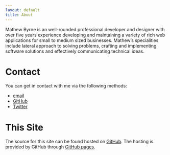 ```yaml
---
layout: default
title: About
---
```


Mathew Byrne is an well-rounded professional developer and designer with over five years experience developing and maintaining a variety of rich web applications for small to medium sized businesses. Mathew’s specialities include lateral approach to solving problems, crafting and implementing software solutions and effectively communicating technical ideas.

# Contact

You can get in contact with me via the following methods:

- [email](mailto:mathewbyrne@gmail.com)
- [GitHub](https://github.com/mathewbyrne)
- [Twitter](http://twitter.com/mathewbyrne)

# This Site

The source for this site can be found hosted on [GitHub](https://github.com/mathewbyrne/mathewbyrne.github.com). The hosting is provided by GitHub through [GitHub pages](http://pages.github.com/).